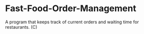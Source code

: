 # Fast-Food-Order-Management
A program that keeps track of current orders and waiting time for restaurants. (C)
